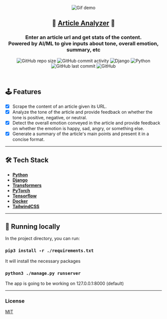 <p align="center">
<img src="https://i.ibb.co/1L412ms/Peek-2023-03-01-23-15.gif" alt="Gif demo" />
</p>
<h2 align="center">
  📰 <a href="https://betteraim.herokuapp.com">Article Analyzer</a> 📰
</h2>
<h3 align="center"> 
  Enter an article url and get stats of the content. <br />
  Powered by AI/ML to give inputs about tone, overall emotion, summary, etc
</h3>

<p align="center">
<img alt="GitHub repo size" src="https://img.shields.io/github/repo-size/guilhermefront/article-analyzer">
<img alt="GitHub commit activity" src="https://img.shields.io/github/commit-activity/m/guilhermefront/article-analyzer">
<img alt="Django" src="https://img.shields.io/badge/django-%23092E20.svg?style=flat&logo=django&logoColor=white">
<img alt="Python" src="https://img.shields.io/badge/Python-3776AB?style=flat&logo=python&logoColor=white">
<img alt="GitHub last commit" src="https://img.shields.io/github/last-commit/guilhermefront/article-analyzer">
<img alt="GitHub" src="https://img.shields.io/github/license/guilhermefront/article-analyzer">
</p>

<br>

## 🕹 Features

- [x] Scrape the content of an article given its URL.
- [x] Analyze the tone of the article and provide feedback on whether the tone is positive, negative, or neutral.
- [x] Detect the overall emotion conveyed in the article and provide feedback on whether the emotion is happy, sad, angry, or something else.
- [x] Generate a summary of the article's main points and present it in a concise format.

---

## 🛠 Tech Stack

- **[Python](https://github.com/python/cpython)**
- **[Django](https://github.com/django/django)**
- **[Transformers](https://github.com/huggingface/transformers)**
- **[PyTorch](https://github.com/pytorch/pytorch)**
- **[Tensorflow](https://github.com/tensorflow/tensorflow)**
- **[Docker](https://github.com/docker)**
- **[TailwindCSS](https://github.com/tailwindlabs/tailwindcss)**

---

## 🚀 Running locally

In the project directory, you can run:

### `pip3 install -r ./requirements.txt`

It will install the necessary packages

### `python3 ./manage.py runserver`

The app is going to be working on 127.0.0.1:8000 (default)

---

### License

[MIT](https://github.com/guilhermefront/betteraim/blob/master/README.md)

